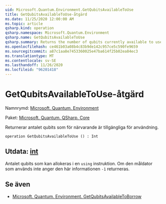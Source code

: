 ```yaml
---
uid: Microsoft.Quantum.Environment.GetQubitsAvailableToUse
title: GetQubitsAvailableToUse-åtgärd
ms.date: 11/25/2020 12:00:00 AM
ms.topic: article
qsharp.kind: operation
qsharp.namespace: Microsoft.Quantum.Environment
qsharp.name: GetQubitsAvailableToUse
qsharp.summary: Returns the number of qubits currently available to use.
ms.openlocfilehash: ce461b03a08b4c83b9de142c957ce5c590fe9659
ms.sourcegitcommit: a87c1aa8e7453360025e47ba614f25b02ea84ec3
ms.translationtype: MT
ms.contentlocale: sv-SE
ms.lasthandoff: 11/26/2020
ms.locfileid: "96201418"
---
```

# <a name="getqubitsavailabletouse-operation"></a>GetQubitsAvailableToUse-åtgärd

Namnrymd: [Microsoft. Quantum. Environment](xref:Microsoft.Quantum.Environment)

Paket: [Microsoft. Quantum. QSharp. Core](https://nuget.org/packages/Microsoft.Quantum.QSharp.Core)


Returnerar antalet qubits som för närvarande är tillgängliga för användning.

```qsharp
operation GetQubitsAvailableToUse () : Int
```


## <a name="output--int"></a>Utdata: [int](xref:microsoft.quantum.lang-ref.int)

Antalet qubits som kan allokeras i en `using` instruktion.
Om den måldator som används inte anger den här informationen `-1` returneras.

## <a name="see-also"></a>Se även

- [Microsoft. Quantum. Environment. GetQubitsAvailableToBorrow](xref:Microsoft.Quantum.Environment.GetQubitsAvailableToBorrow)